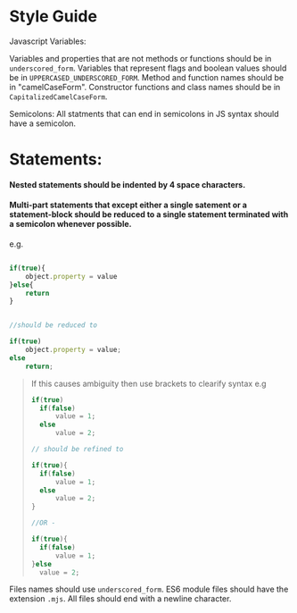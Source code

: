# Style Guide

Javascript Variables:

Variables and properties that are not methods or functions should be in `underscored_form`.
Variables that represent flags and boolean values should be in `UPPERCASED_UNDERSCORED_FORM`.
Method and function names should be in "camelCaseForm".
Constructor functions and class names should be in `CapitalizedCamelCaseForm`.

Semicolons:
	All statments that can end in semicolons in JS syntax should have a semicolon.


# Statements:

#### Nested statements should be indented by 4 space characters.


#### Multi-part statements that except either a single satement or a statement-block should be reduced to a single statement terminated with a semicolon whenever possible. 

e.g.
```javascript

if(true){
	object.property = value
}else{
	return
}


//should be reduced to 

if(true)
	object.property = value;
else 
	return;

``` 
> If this causes ambiguity then use brackets to clearify syntax
>e.g
>```js
>if(true)
>	if(false)
>		value = 1;
>	else 
>		value = 2;
>
>// should be refined to 
>
>if(true){
>	if(false)
>		value = 1;
>	else
>		value = 2;
>}		
>
>//OR - 
>
>if(true){
>	if(false)
>		value = 1;
>}else
>	value = 2;
>```

Files names should use `underscored_form`.
ES6 module files should have the extension `.mjs`.
All files should end with a newline character.
